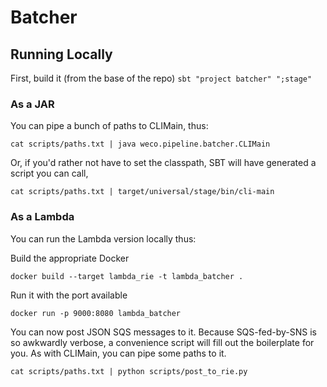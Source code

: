 # Batcher

## Running Locally

First, build it (from the base of the repo)
`sbt "project batcher" ";stage"`

### As a JAR

You can pipe a bunch of paths to CLIMain, thus:

`cat scripts/paths.txt | java weco.pipeline.batcher.CLIMain`

Or, if you'd rather not have to set the classpath, SBT will have generated a script you can call,

`cat scripts/paths.txt | target/universal/stage/bin/cli-main`

### As a Lambda

You can run the Lambda version locally thus:

Build the appropriate Docker

`docker build --target lambda_rie -t lambda_batcher .`

Run it with the port available

`docker run -p 9000:8080 lambda_batcher`

You can now post JSON SQS messages to it. Because SQS-fed-by-SNS is so awkwardly verbose,
a convenience script will fill out the boilerplate for you. As with CLIMain, you can pipe some
paths to it.

`cat scripts/paths.txt | python scripts/post_to_rie.py`
